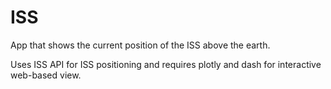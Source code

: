 # ISS
App that shows the current position of the ISS above the earth.

Uses ISS API for ISS positioning and requires plotly and dash for interactive web-based view.
